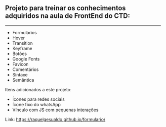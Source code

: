 ## Projeto para treinar os conhecimentos adquiridos na aula de FrontEnd do CTD:
------------------------

- Formulários
- Hover
- Transition
- Keyframe
- Botões
- Google Fonts
- Favicon
- Comentários
- Sintaxe
- Semântica

Itens adicionados a este projeto:
- Ícones para redes sociais
- Ícone fixo do whatsApp
- Vínculo com JS com pequenas interações

Link: https://raquelgesualdo.github.io/formulario/
